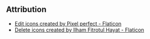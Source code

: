 ## Attribution

- <a href="https://www.flaticon.com/free-icons/edit" title="edit icons">Edit icons created by Pixel perfect - Flaticon</a>
- <a href="https://www.flaticon.com/free-icons/delete" title="delete icons">Delete icons created by Ilham Fitrotul Hayat - Flaticon</a>
